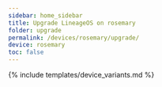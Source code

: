 ```yaml
---
sidebar: home_sidebar
title: Upgrade LineageOS on rosemary
folder: upgrade
permalink: /devices/rosemary/upgrade/
device: rosemary
toc: false
---
```

{% include templates/device_variants.md %}
